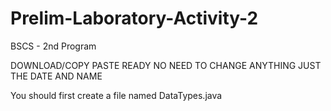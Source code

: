 # Prelim-Laboratory-Activity-2
BSCS - 2nd Program

DOWNLOAD/COPY PASTE READY NO NEED TO CHANGE ANYTHING JUST THE DATE AND NAME

You should first create a file named DataTypes.java
